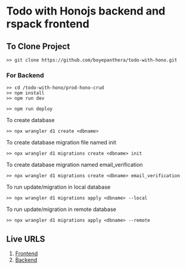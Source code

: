# Todo with Honojs backend and rspack frontend

## To Clone Project

```
>> git clone https://github.com/boyepanthera/todo-with-hono.git
```

### For Backend

```
>> cd /todo-with-hono/prod-hono-crud
>> npm install
>> npm run dev
```

```
>> npm run deploy
```

To create database

```
>> npx wrangler d1 create <dbname>
```

To create database migration file named init

```
>> npx wrangler d1 migrations create <dbname> init
```

To create database migration named email_verification

```
>> npx wrangler d1 migrations create <dbname> email_verification
```

To run update/migration in local database

```
>> npx wrangler d1 migrations apply <dbname> --local
```

To run update/migration in remote database

```
>> npx wrangler d1 migrations apply <dbname> --remote
```

## Live URLS

1. [Frontend](https://honotodo.netlify.app/)
2. [Backend](https://prod-hono-crud.sellaboye.workers.dev/)
